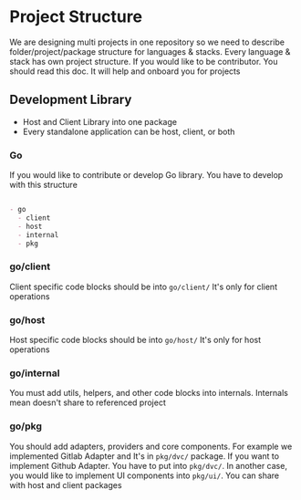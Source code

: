 # Project Structure

We are designing multi projects in one repository so we need to describe folder/project/package structure for languages & stacks. Every language & stack has own project structure. If you would like to be contributor. You should read this doc. It will help and onboard you for projects

## Development Library

* Host and Client Library into one package
* Every standalone application can be host, client, or both

### Go

If you would like to contribute or develop Go library. You have to develop with this structure

```md

- go
  - client
  - host
  - internal
  - pkg

```

### go/client

Client specific code blocks should be into `go/client/` It's only for client operations

### go/host

Host specific code blocks should be into `go/host/` It's only for host operations

### go/internal

You must add utils, helpers, and other code blocks into internals. Internals mean doesn't share to referenced project

### go/pkg

You should add adapters, providers and core components. For example we implemented Gitlab Adapter and It's in `pkg/dvc/` package. If you want to implement Github Adapter. You have to put into `pkg/dvc/`. In another case, you would like to implement UI components into `pkg/ui/`. You can share with host and client packages
